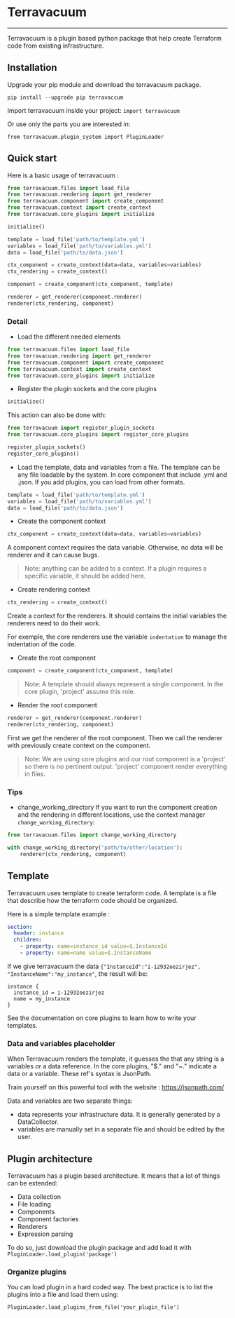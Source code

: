 # Terravacuum

---

Terravacuum is a plugin based python package that help create Terraform code from existing infrastructure.

## Installation

Upgrade your pip module and download the terravacuum package.

`pip install --upgrade pip terravaccum`

Import terravacuum inside your project:
`import terravacuum`

Or use only the parts you are interested in:

`from terravacuum.plugin_system import PluginLoader`

## Quick start

Here is a basic usage of terravacuum :

```python
from terravacuum.files import load_file
from terravacuum.rendering import get_renderer
from terravacuum.component import create_component
from terravacuum.context import create_context
from terravacuum.core_plugins import initialize

initialize()

template = load_file('path/to/template.yml')
variables = load_file('path/to/variables.yml')
data = load_file('path/to/data.json')

ctx_component = create_context(data=data, variables=variables)
ctx_rendering = create_context()

component = create_component(ctx_component, template)

renderer = get_renderer(component.renderer)
renderer(ctx_rendering, component)
```

### Detail

* Load the different needed elements

```python
from terravacuum.files import load_file
from terravacuum.rendering import get_renderer
from terravacuum.component import create_component
from terravacuum.context import create_context
from terravacuum.core_plugins import initialize
```

* Register the plugin sockets and the core plugins

```python
initialize()
```

This action can also be done with:

```python
from terravacuum import register_plugin_sockets
from terravacuum.core_plugins import register_core_plugins

register_plugin_sockets()
register_core_plugins()
```

* Load the template, data and variables from a file. The template can be any file loadable by the system. In core
  component that include
  .yml and .json. If you add plugins, you can load from other formats.

```python
template = load_file('path/to/template.yml')
variables = load_file('path/to/variables.yml')
data = load_file('path/to/data.json')
```

* Create the component context

```python
ctx_component = create_context(data=data, variables=variables)
```

A component context requires the data variable. Otherwise, no data will be renderer and it can cause bugs.
> Note: anything can be added to a context. If a plugin requires a specific variable, it should be added here.

* Create rendering context

```python
ctx_rendering = create_context()
```

Create a context for the renderers. It should contains the initial variables the renderers need to do their work.

For exemple, the core renderers use the variable `indentation` to manage the indentation of the code.

* Create the root component

```python
component = create_component(ctx_component, template)
```

> Note: A template should always represent a single component. In the core plugin, 'project' assume this role.

* Render the root component

```python
renderer = get_renderer(component.renderer)
renderer(ctx_rendering, component)
```

First we get the renderer of the root component. Then we call the renderer with previously create context on the
component.

> Note: We are using core plugins and our root component is a 'project' so there is no pertinent output. 'project'
> component render everything in files.

### Tips

* change_working_directory
  If you want to run the component creation and the rendering in different locations, use the context
  manager `change_working_directory`:

```python
from terravacuum.files import change_working_directory

with change_working_directory('path/to/other/location'):
    renderer(ctx_rendering, component)
```

## Template

Terravacuum uses template to create terraform code. A template is a file that describe how the terraform code should be
organized.

Here is a simple template example :

```yaml
section:
  header: instance
  children:
    - property: name=instance_id value=$.InstanceId
    - property: name=name value=$.InstanceName
```

If we give terravacuum the data `{"InstanceId":"i-12932oezirjez", "InstanceName":"my_instance"`, the result will be:

```
instance {
  instance_id = i-12932oezirjez
  name = my_instance
}
```

See the documentation on core plugins to learn how to write your templates.

### Data and variables placeholder

When Terravacuum renders the template, it guesses the that any string is a variables or a data reference.
In the core plugins, "$." and "~." indicate a data or a variable. These ref's syntax is JsonPath.

Train yourself on this powerful tool with the website : https://jsonpath.com/

Data and variables are two separate things:
* data represents your infrastructure data. It is generally generated by a DataCollector.
* variables are manually set in a separate file and should be edited by the user.

## Plugin architecture

Terravacuum has a plugin based architecture. It means that a lot of things can be extended:

* Data collection
* File loading
* Components
* Component factories
* Renderers
* Expression parsing

To do so, just download the plugin package and add load it with `PluginLoader.load_plugin('package')`

### Organize plugins

You can load plugin in a hard coded way. The best practice is to list the plugins into a file and load them using:

`PluginLoader.load_plugins_from_file('your_plugin_file')`
